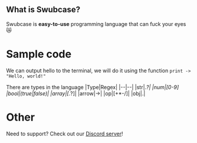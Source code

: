 ## What is Swubcase?
Swubcase is **easy-to-use** programming language that can fuck your eyes 😿
# Sample code
We can output hello to the terminal, we will do it using the function
`print -> "Hello, world!"`


There are types in the language
|Type|Regex|
|--|--|
|str|.*?|
|num|[0-9]
|bool|(true|false)|
|array|\[.*?\]|
|arrow|->|
|op|[+*-/]|
|obj|.|
# Other
Need to support? Check out our [Discord server](https://discord.gg/WzHcWwZPW2)!
